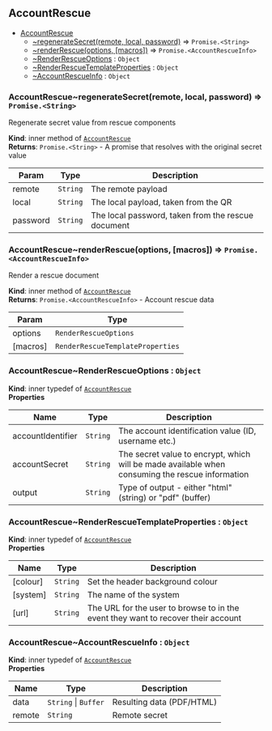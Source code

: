 <a name="module_AccountRescue"></a>

## AccountRescue

* [AccountRescue](#module_AccountRescue)
    * [~regenerateSecret(remote, local, password)](#module_AccountRescue..regenerateSecret) ⇒ <code>Promise.&lt;String&gt;</code>
    * [~renderRescue(options, [macros])](#module_AccountRescue..renderRescue) ⇒ <code>Promise.&lt;AccountRescueInfo&gt;</code>
    * [~RenderRescueOptions](#module_AccountRescue..RenderRescueOptions) : <code>Object</code>
    * [~RenderRescueTemplateProperties](#module_AccountRescue..RenderRescueTemplateProperties) : <code>Object</code>
    * [~AccountRescueInfo](#module_AccountRescue..AccountRescueInfo) : <code>Object</code>

<a name="module_AccountRescue..regenerateSecret"></a>

### AccountRescue~regenerateSecret(remote, local, password) ⇒ <code>Promise.&lt;String&gt;</code>
Regenerate secret value from rescue components

**Kind**: inner method of [<code>AccountRescue</code>](#module_AccountRescue)  
**Returns**: <code>Promise.&lt;String&gt;</code> - A promise that resolves with the original
 secret value  

| Param | Type | Description |
| --- | --- | --- |
| remote | <code>String</code> | The remote payload |
| local | <code>String</code> | The local payload, taken from the QR |
| password | <code>String</code> | The local password, taken from the rescue document |

<a name="module_AccountRescue..renderRescue"></a>

### AccountRescue~renderRescue(options, [macros]) ⇒ <code>Promise.&lt;AccountRescueInfo&gt;</code>
Render a rescue document

**Kind**: inner method of [<code>AccountRescue</code>](#module_AccountRescue)  
**Returns**: <code>Promise.&lt;AccountRescueInfo&gt;</code> - Account rescue data  

| Param | Type |
| --- | --- |
| options | <code>RenderRescueOptions</code> | 
| [macros] | <code>RenderRescueTemplateProperties</code> | 

<a name="module_AccountRescue..RenderRescueOptions"></a>

### AccountRescue~RenderRescueOptions : <code>Object</code>
**Kind**: inner typedef of [<code>AccountRescue</code>](#module_AccountRescue)  
**Properties**

| Name | Type | Description |
| --- | --- | --- |
| accountIdentifier | <code>String</code> | The account identification value (ID,  username etc.) |
| accountSecret | <code>String</code> | The secret value to encrypt, which will  be made available when consuming the rescue information |
| output | <code>String</code> | Type of output - either "html" (string) or  "pdf" (buffer) |

<a name="module_AccountRescue..RenderRescueTemplateProperties"></a>

### AccountRescue~RenderRescueTemplateProperties : <code>Object</code>
**Kind**: inner typedef of [<code>AccountRescue</code>](#module_AccountRescue)  
**Properties**

| Name | Type | Description |
| --- | --- | --- |
| [colour] | <code>String</code> | Set the header background colour |
| [system] | <code>String</code> | The name of the system |
| [url] | <code>String</code> | The URL for the user to browse to in the event  they want to recover their account |

<a name="module_AccountRescue..AccountRescueInfo"></a>

### AccountRescue~AccountRescueInfo : <code>Object</code>
**Kind**: inner typedef of [<code>AccountRescue</code>](#module_AccountRescue)  
**Properties**

| Name | Type | Description |
| --- | --- | --- |
| data | <code>String</code> \| <code>Buffer</code> | Resulting data (PDF/HTML) |
| remote | <code>String</code> | Remote secret |

